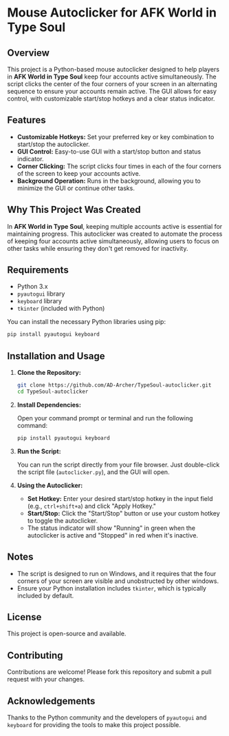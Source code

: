 
# Mouse Autoclicker for AFK World in Type Soul

## Overview

This project is a Python-based mouse autoclicker designed to help players in **AFK World in Type Soul** keep four accounts active simultaneously. The script clicks the center of the four corners of your screen in an alternating sequence to ensure your accounts remain active. The GUI allows for easy control, with customizable start/stop hotkeys and a clear status indicator.

## Features

- **Customizable Hotkeys:** Set your preferred key or key combination to start/stop the autoclicker.
- **GUI Control:** Easy-to-use GUI with a start/stop button and status indicator.
- **Corner Clicking:** The script clicks four times in each of the four corners of the screen to keep your accounts active.
- **Background Operation:** Runs in the background, allowing you to minimize the GUI or continue other tasks.

## Why This Project Was Created

In **AFK World in Type Soul**, keeping multiple accounts active is essential for maintaining progress. This autoclicker was created to automate the process of keeping four accounts active simultaneously, allowing users to focus on other tasks while ensuring they don't get removed for inactivity.

## Requirements

- Python 3.x
- `pyautogui` library
- `keyboard` library
- `tkinter` (included with Python)

You can install the necessary Python libraries using pip:

```bash
pip install pyautogui keyboard
```

## Installation and Usage

1. **Clone the Repository:**

   ```bash
   git clone https://github.com/AD-Archer/TypeSoul-autoclicker.git
   cd TypeSoul-autoclicker
   ```

2. **Install Dependencies:**

   Open your command prompt or terminal and run the following command:

   ```bash
   pip install pyautogui keyboard
   ```

3. **Run the Script:**

   You can run the script directly from your file browser. Just double-click the script file (`autoclicker.py`), and the GUI will open.

4. **Using the Autoclicker:**

   - **Set Hotkey:** Enter your desired start/stop hotkey in the input field (e.g., `ctrl+shift+a`) and click "Apply Hotkey."
   - **Start/Stop:** Click the "Start/Stop" button or use your custom hotkey to toggle the autoclicker.
   - The status indicator will show "Running" in green when the autoclicker is active and "Stopped" in red when it's inactive.

## Notes

- The script is designed to run on Windows, and it requires that the four corners of your screen are visible and unobstructed by other windows.
- Ensure your Python installation includes `tkinter`, which is typically included by default.

## License

This project is open-source and available.

## Contributing

Contributions are welcome! Please fork this repository and submit a pull request with your changes.

## Acknowledgements

Thanks to the Python community and the developers of `pyautogui` and `keyboard` for providing the tools to make this project possible.
